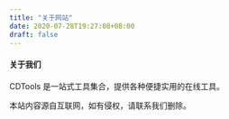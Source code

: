 ```yaml
---
title: "关于网站"
date: 2020-07-28T19:27:08+08:00
draft: false
---
```


#### 关于我们

CDTools 是一站式工具集合，提供各种便捷实用的在线工具。

本站内容源自互联网，如有侵权，请联系我们删除。
